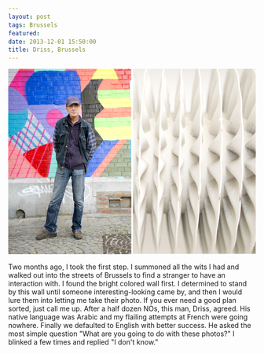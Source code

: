 ```yaml
---
layout: post
tags: Brussels
featured: 
date: 2013-12-01 15:50:00
title: Driss, Brussels
---
```

![Driss in Brussels](/img/posts/2013-11-10-brussels-driss.png)

Two months ago, I took the first step. I summoned all the wits I had and walked out into the streets of Brussels to find a stranger to have an interaction with. I found the bright colored wall first. I determined to stand by this wall until someone interesting-looking came by, and then I would lure them into letting me take their photo. If you ever need a good plan sorted, just call me up. After a half dozen NOs, this man, Driss, agreed. His native language was Arabic and my flailing attempts at French were going nowhere. Finally we defaulted to English with better success. He asked the most simple question "What are you going to do with these photos?" I blinked a few times and replied "I don't know."
